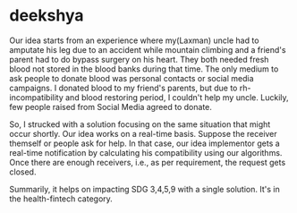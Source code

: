 # deekshya

Our idea starts from an experience where my(Laxman) uncle had to amputate his leg due to an accident while mountain climbing and a friend's parent had to do bypass surgery on his heart. They both needed fresh blood not stored in the blood banks during that time. The only medium to ask people to donate blood was personal contacts or social media campaigns. I donated blood to my friend's parents, but due to rh-incompatibility and blood restoring period, I couldn't help my uncle. Luckily, few people raised from Social Media agreed to donate.

So, I strucked with a solution focusing on the same situation that might occur shortly. Our idea works on a real-time basis. Suppose the receiver themself or people ask for help. In that case, our idea implementor gets a real-time notification by calculating his compatibility using our algorithms. Once there are enough receivers, i.e., as per requirement, the request gets closed. 

Summarily, it helps on impacting SDG 3,4,5,9 with a single solution. It's in the health-fintech category.